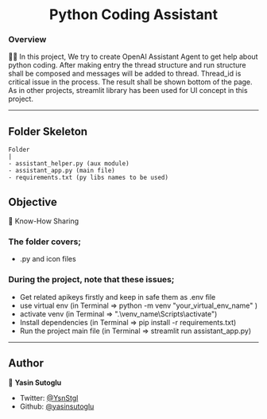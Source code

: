 <h1 align="center">Python Coding Assistant</h1>

<h3>Overview</h3>
👨‍💻 In this project, We try to create OpenAI Assistant Agent to get help about python coding. After making entry the thread structure and run structure shall be composed and messages will be added to thread. Thread_id is critical issue in the process. The result shall be shown bottom of the page. As in other projects, streamlit library has been used for UI concept in this project.
<hr>

<!-- ![Alt text](https://giphy.com/peekasso)  -->

<!-- ------------------------------------------------------ -->

## Folder Skeleton 

```
Folder
|
- assistant_helper.py (aux module)
- assistant_app.py (main file)
- requirements.txt (py libs names to be used)
```

<!-- --------------------------------------- -->

## Objective

🎯 Know-How Sharing

### The folder covers;

- .py and icon files 

### During the project, note that these issues;
- Get related apikeys firstly and keep in safe them as .env file 
- use virtual env (in Terminal => python -m venv "your_virtual_env_name" )
- activate venv (in Terminal => ".\venv_name\Scripts\activate")
- Install dependencies (in Terminal => pip install -r requirements.txt)
- Run the project main file (in Terminal => streamlit run assistant_app.py)

<hr>

## Author

👤 **Yasin Sutoglu**

- Twitter: [@YsnStgl](https://twitter.com/YsnStgl)
- Github: [@yasinsutoglu](https://github.com/yasinsutoglu)

